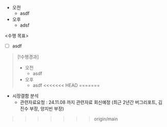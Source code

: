 - 오전
	- asdf
- 오후
	- adsf

<수행 목표>
- [ ] asdf

>[!수행경과]
>- 오전
>	- asdf
>- 오후
>	- asdf
<<<<<<< HEAD
=======

- 시장결함 분석
    - 관련자료요청 : 24.11.08 까지 관련자료 회신예정 (최근 2년간 버그리포트, 김진수 부장, 양지빈 부장)
>>>>>>> origin/main
